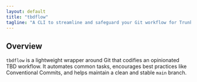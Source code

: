 ```yaml
---
layout: default
title: "tbdflow"
tagline: "A CLI to streamline and safeguard your Git workflow for Trunk-Based Development."
---
```


## Overview

`tbdflow` is a lightweight wrapper around Git that codifies an opinionated TBD workflow. It automates common tasks, encourages best practices like Conventional Commits, and helps maintain a clean and stable `main` branch.

